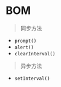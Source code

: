 # BOM

> 同步方法

- ```prompt()```
- ```alert()```
- ```clearInterval()```

> 异步方法

- ```setInterval()```